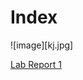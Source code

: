 # Index
![image][kj.jpg]

[Lab Report 1](https://tactikal.github.io/cse15l-lab-reports/lab-report-1-week-2.html)


